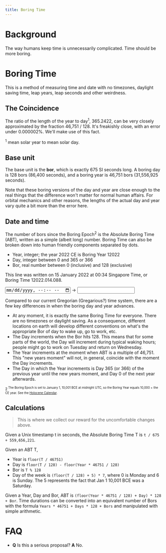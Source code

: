 ```yaml
---
title: Boring Time
---
```


# Background

The way humans keep time is unnecessarily complicated. Time should be more boring.

# Boring Time

This is a method of measuring time and date with no timezones, daylight saving time, leap years, leap seconds and other weirdness.

## The Coincidence

The ratio of the length of the year to day<sup>1</sup>, 365.2422, can be very closely approximated by the fraction 46,751 / 128. It's freakishly close, with an error under 0.000002%. We'll make use of this fact.

<sup>1</sup> mean solar year to mean solar day.

## Base unit

The base unit is the **bor**, which is exactly 675 SI seconds long. A boring day is 128 bors (86,400 seconds), and a boring year is 46,751 bors (31,556,925 seconds). 

Note that these boring versions of the day and year are close enough to the real things that the difference won't matter for normal human affairs. For orbital mechanics and other reasons, the lengths of the actual day and year vary quite a bit more than the error here.

## Date and time

The number of bors since the Boring Epoch<sup>2</sup> is the Absolute Boring Time (ABT), written as a simple (albeit long) number. Boring Time can also be broken down into human friendly components separated by dots.

- Year, integer; the year 2022 CE is Boring Year 12022
- Day, integer between 0 and 365 or 366
- Bor, real number between 0 (inclusive) and 128 (exclusive)

This line was written on 15 January 2022 at 00:34 Singapore Time, or Boring Time 12022.014.088.

<input type='datetime-local' id='gregarious' /> -> <input id='boring' />
<script>
    document.querySelector('#gregarious').addEventListener('input', toBoring);
    document.querySelector('#boring').addEventListener('input', toGregarious);
    //
    function toBoring(event) {
        const t = Date.parse(event.target.value);
        const T = t / 675000 + 559609472;
        const Y = Math.floor(T / 46751);
        const D = Math.floor(T / 128) - Math.floor(Y * 46751 / 128);
        const B = (T % 128).toFixed(0).padStart(3, '0');
        const boring = `${Y}.${D}.${B}`;
        document.querySelector('#boring').value = boring;
    }
    //
    function toGregarious(event) {
        const [Y, D, B] = event.target.value.split('.').map((c) => parseInt(c));
        const T = (Math.floor(Y * 46751 / 128) + D) * 128 + B;
        const t = (T - 559609472) * 67500;
        const z = new Date().getTimezoneOffset() * 60 * 1000;
        const formatted = new Date(t - z).toISOString().substr(0, 16);
        document.querySelector('#gregorious').value = formatted;
    }
</script>

Compared to our current Gregorian (Gregarious?) time system, there are a few key differences in when the boring day and year advances.

- At any moment, it is exactly the same Boring Time for everyone. There are no timezones or daylight saving. As a consequence, different locations on earth will develop different conventions on what's the appropriate Bor of day to wake up, go to work, etc.
- The Day increments when the Bor hits 128. This means that for some parts of the world, the Day will increment during typical waking hours; people might go to work on Tuesday and return on Wednesday.
- The Year increments at the moment when ABT is a multiple of 46,751. This "new years moment" will not, in general, coincide with the moment the Day increments.
- The Day in which the Year increments is Day 365 (or 366) of the previous year until the new years moment, and Day 0 of the next year afterwards.

<sup>2<sup> The Boring Epoch is set to January 1, 10,001 BCE at midnight UTC, so the Boring Year equals 10,000 + the CE year. See the [Holocene Calendar](https://en.wikipedia.org/wiki/Holocene_calendar).

## Calculations

> This is where we collect our reward for the uncomfortable changes above.

Given a Unix timestamp t in seconds, the Absolute Boring Time T is `t / 675 + 559,656,221`.

Given an ABT T,
- Year is `floor(T / 46751)`
- Day is `floor(T / 128) - floor(Year * 46751 / 128)`
- Bor is `T % 128`
- Day of the week is `(floor(T / 128) + 5) * 7`,
 where 0 is Monday and 6 is Sunday. The 5 represents the fact that Jan 1 10,001 BCE was a Saturday.

Given a Year, Day and Bor, ABT is `(floor(Year * 46751 / 128) + Day) * 128 + Bor`. Time durations can be converted into an equivalent number of Bors with the formula `Years * 46751 + Days * 128 + Bors` and manipulated with simple arithmetic.

# FAQ

- **Q** Is this a serious proposal?
  **A** No.

